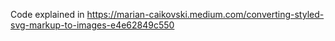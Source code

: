 Code explained in https://marian-caikovski.medium.com/converting-styled-svg-markup-to-images-e4e62849c550